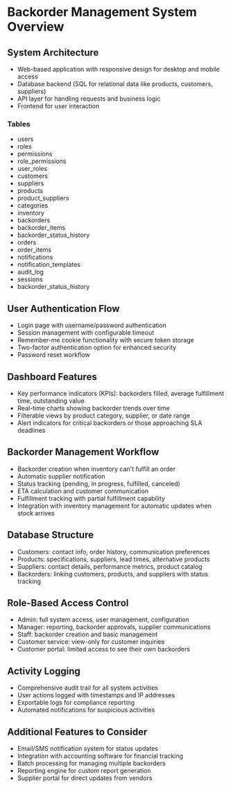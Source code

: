 # Backorder Management System Overview
## System Architecture

- Web-based application with responsive design for desktop and mobile access
- Database backend (SQL for relational data like products, customers, suppliers)
- API layer for handling requests and business logic
- Frontend for user interaction
### Tables
- users
- roles
- permissions
- role_permissions
- user_roles
- customers
- suppliers
- products
- product_suppliers
- categories
- inventory
- backorders
- backorder_items
- backorder_status_history
- orders
- order_items
- notifications
- notification_templates
- audit_log
- sessions
- backorder_status_history

## User Authentication Flow

- Login page with username/password authentication
- Session management with configurable timeout
- Remember-me cookie functionality with secure token storage
- Two-factor authentication option for enhanced security
- Password reset workflow

## Dashboard Features

- Key performance indicators (KPIs): backorders filled, average fulfillment time, outstanding value
- Real-time charts showing backorder trends over time
- Filterable views by product category, supplier, or date range
- Alert indicators for critical backorders or those approaching SLA deadlines

## Backorder Management Workflow

- Backorder creation when inventory can't fulfill an order
- Automatic supplier notification
- Status tracking (pending, in progress, fulfilled, canceled)
- ETA calculation and customer communication
- Fulfillment tracking with partial fulfillment capability
- Integration with inventory management for automatic updates when stock arrives

## Database Structure

- Customers: contact info, order history, communication preferences
- Products: specifications, suppliers, lead times, alternative products
- Suppliers: contact details, performance metrics, product catalog
- Backorders: linking customers, products, and suppliers with status tracking

## Role-Based Access Control

- Admin: full system access, user management, configuration
- Manager: reporting, backorder approvals, supplier communications
- Staff: backorder creation and basic management
- Customer service: view-only for customer inquiries
- Customer portal: limited access to see their own backorders

## Activity Logging

- Comprehensive audit trail for all system activities
- User actions logged with timestamps and IP addresses
- Exportable logs for compliance reporting
- Automated notifications for suspicious activities

## Additional Features to Consider

- Email/SMS notification system for status updates
- Integration with accounting software for financial tracking
- Batch processing for managing multiple backorders
- Reporting engine for custom report generation
- Supplier portal for direct updates from vendors
